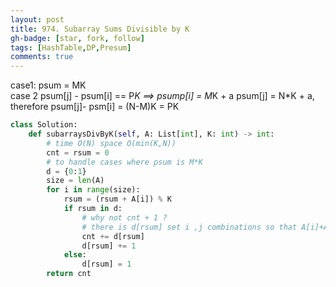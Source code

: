 ```yaml
---
layout: post
title: 974. Subarray Sums Divisible by K
gh-badge: [star, fork, follow]
tags: [HashTable,DP,Presum]
comments: true
---
```


case1:  psum = MK  
case 2 psum[j] - psum[i] == P*K  ==> psump[i] = M*K + a psum[j] = N*K + a, therefore psum[j]- psm[i] = (N-M)K  = PK 
```python
class Solution:
    def subarraysDivByK(self, A: List[int], K: int) -> int:
        # time O(N) space O(min(K,N))
        cnt = rsum = 0
        # to handle cases where psum is M*K
        d = {0:1}
        size = len(A)
        for i in range(size):
            rsum = (rsum + A[i]) % K 
            if rsum in d:
                # why not cnt + 1 ? 
                # there is d[rsum] set i ,j combinations so that A[i]+A[i+1]+..A[j] = n*K
                cnt += d[rsum]
                d[rsum] += 1
            else:
                d[rsum] = 1
        return cnt 
```